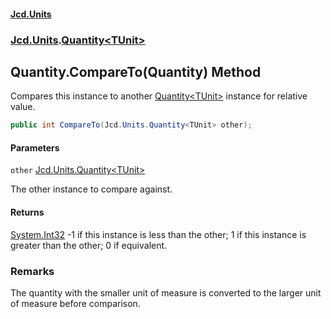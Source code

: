 #### [Jcd.Units](index.md 'index')

### [Jcd.Units](Jcd.Units.md 'Jcd.Units').[Quantity&lt;TUnit&gt;](Quantity_TUnit_.md 'Jcd.Units.Quantity<TUnit>')

## Quantity<TUnit>.CompareTo(Quantity<TUnit>) Method

Compares this instance to another [Quantity&lt;TUnit&gt;](Quantity_TUnit_.md 'Jcd.Units.Quantity<TUnit>') instance for relative value.

```csharp
public int CompareTo(Jcd.Units.Quantity<TUnit> other);
```

#### Parameters

<a name='Jcd.Units.Quantity_TUnit_.CompareTo(Jcd.Units.Quantity_TUnit_).other'></a>

`other` [Jcd.Units.Quantity&lt;](Quantity_TUnit_.md 'Jcd.Units.Quantity<TUnit>')[TUnit](Quantity_TUnit_.md#Jcd.Units.Quantity_TUnit_.TUnit 'Jcd.Units.Quantity<TUnit>.TUnit')[&gt;](Quantity_TUnit_.md 'Jcd.Units.Quantity<TUnit>')

The other instance to compare against.

#### Returns

[System.Int32](https://docs.microsoft.com/en-us/dotnet/api/System.Int32 'System.Int32')
-1 if this instance is less than the other; 1 if this instance is greater than the other; 0 if equivalent.

### Remarks

The quantity with the smaller unit of measure is converted to the larger unit of measure
before comparison.